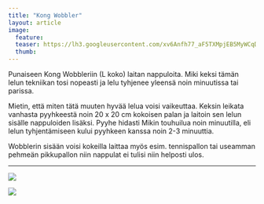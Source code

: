 ```yaml
---
title: "Kong Wobbler"
layout: article
image:
  feature:
  teaser: https://lh3.googleusercontent.com/xv6Anfh77_aF5TXMpjEB5MyWCqD5RfUq33n1PrsfU7U=w245-h163-no
  thumb:
---
```


Punaiseen Kong Wobbleriin (L koko) laitan nappuloita. Miki keksi tämän lelun tekniikan tosi nopeasti ja lelu tyhjenee yleensä noin minuutissa tai parissa.

Mietin, että miten tätä muuten hyvää lelua voisi vaikeuttaa. Keksin leikata vanhasta pyyhkeestä noin 20 x 20 cm kokoisen palan ja laitoin sen lelun sisälle nappuloiden lisäksi. Pyyhe hidasti Mikin touhuilua noin minuutilla, eli lelun tyhjentämiseen kului pyyhkeen kanssa noin 2-3 minuuttia.

Wobblerin sisään voisi kokeilla laittaa myös esim. tennispallon tai useamman pehmeän pikkupallon niin nappulat ei tulisi niin helposti ulos.

---

![](https://lh3.googleusercontent.com/xDyU1bdgi9uohEdw0ilZRfAC287y6ROZcoF6RIDpqF0=w800)

![](https://lh3.googleusercontent.com/N6nv6Ydzw_dMGZbyKHqiccn-4PE0P-FV-iUmhAboT08=w800)
